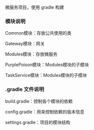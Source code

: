 微服务项目，使用 gradle 构建

### 模块说明

Common模块：存放公共使用的类

Gateway模块：网关

Modules模块：存放微服务

PurplePoison模块：Modules模块的子模块

TaskService模块：Modules模块的子模块


### .gradle 文件说明
build.gradle：控制各个模块的依赖

config.gradle：用来控制依赖的版本信息

settings.gradle：项目的模块结构